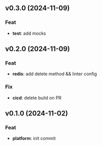 ## v0.3.0 (2024-11-09)

### Feat

- **test**: add mocks

## v0.2.0 (2024-11-09)

### Feat

- **redis**: add delete method && linter config

### Fix

- **cicd**: delete build on PR

## v0.1.0 (2024-11-02)

### Feat

- **platform**: init commit
